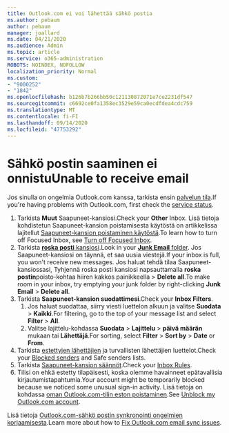 ```yaml
---
title: Outlook.com ei voi lähettää sähkö postia
ms.author: pebaum
author: pebaum
manager: joallard
ms.date: 04/21/2020
ms.audience: Admin
ms.topic: article
ms.service: o365-administration
ROBOTS: NOINDEX, NOFOLLOW
localization_priority: Normal
ms.custom:
- "9000252"
- "1842"
ms.openlocfilehash: b126b7b266bb50c121130872071e7ce2231df547
ms.sourcegitcommit: c6692ce0fa1358ec3529e59ca0ecdfdea4cdc759
ms.translationtype: MT
ms.contentlocale: fi-FI
ms.lasthandoff: 09/14/2020
ms.locfileid: "47753292"
---
```

# <a name="unable-to-receive-email"></a><span data-ttu-id="e0242-102">Sähkö postin saaminen ei onnistu</span><span class="sxs-lookup"><span data-stu-id="e0242-102">Unable to receive email</span></span>

<span data-ttu-id="e0242-103">Jos sinulla on ongelmia Outlook.com kanssa, tarkista ensin [palvelun tila](https://go.microsoft.com/fwlink/p/?linkid=837482).</span><span class="sxs-lookup"><span data-stu-id="e0242-103">If you're having problems with Outlook.com, first check the [service status](https://go.microsoft.com/fwlink/p/?linkid=837482).</span></span>

1. <span data-ttu-id="e0242-104">Tarkista **Muut** Saapuneet-kansiosi.</span><span class="sxs-lookup"><span data-stu-id="e0242-104">Check your **Other** Inbox.</span></span> <span data-ttu-id="e0242-105">Lisä tietoja kohdistetun Saapuneet-kansion poistamisesta käytöstä on artikkelissa lajitellut [Saapuneet-kansion poistaminen käytöstä](https://support.office.com/article/f714d94d-9e63-4217-9ccb-6cb2986aa1b2).</span><span class="sxs-lookup"><span data-stu-id="e0242-105">To learn how to turn off Focused Inbox, see [Turn off Focused Inbox](https://support.office.com/article/f714d94d-9e63-4217-9ccb-6cb2986aa1b2).</span></span> 
2. <span data-ttu-id="e0242-106">Tarkista [ **roska posti** kansiosi](https://outlook.live.com/mail/junkemail).</span><span class="sxs-lookup"><span data-stu-id="e0242-106">Look in your [**Junk Email** folder](https://outlook.live.com/mail/junkemail).</span></span> <span data-ttu-id="e0242-107">Jos Saapuneet-kansiosi on täynnä, et saa uusia viestejä.</span><span class="sxs-lookup"><span data-stu-id="e0242-107">If your inbox is full, you won't receive new messages.</span></span> <span data-ttu-id="e0242-108">Jos haluat tehdä tilaa Saapuneet-kansiossasi, Tyhjennä roska posti kansiosi napsauttamalla **roska postin**poisto-kohtaa hiiren kakkos painikkeella  >  **Delete all**.</span><span class="sxs-lookup"><span data-stu-id="e0242-108">To make room in your inbox, try emptying your junk folder by right-clicking **Junk Email** > **Delete all**.</span></span>
3. <span data-ttu-id="e0242-109">Tarkista **Saapuneet-kansion suodattimesi**.</span><span class="sxs-lookup"><span data-stu-id="e0242-109">Check your **Inbox Filters**.</span></span> 
    1. <span data-ttu-id="e0242-110">Jos haluat suodattaa, siirry viesti luettelon alkuun ja valitse **Suodata**  >  **Kaikki**.</span><span class="sxs-lookup"><span data-stu-id="e0242-110">For filtering, go to the top of your message list and select **Filter** > **All**.</span></span>
    2. <span data-ttu-id="e0242-111">Valitse lajittelu-kohdassa **Suodata**  >  **Lajittelu**  >  **päivä määrän** mukaan tai **Lähettäjä**.</span><span class="sxs-lookup"><span data-stu-id="e0242-111">For sorting, select **Filter** > **Sort by** > **Date** or **From**.</span></span>
4. <span data-ttu-id="e0242-112">Tarkista [estettyjen lähettäjien](https://outlook.live.com/mail/options/mail/junkEmail) ja turvallisten lähettäjien luettelot.</span><span class="sxs-lookup"><span data-stu-id="e0242-112">Check your [Blocked senders](https://outlook.live.com/mail/options/mail/junkEmail) and Safe senders lists.</span></span>
5. <span data-ttu-id="e0242-113">Tarkista [Saapuneet-kansion säännöt](https://outlook.live.com/mail/options/mail/rules).</span><span class="sxs-lookup"><span data-stu-id="e0242-113">Check your [Inbox Rules](https://outlook.live.com/mail/options/mail/rules).</span></span>
6. <span data-ttu-id="e0242-114">Tilisi on ehkä estetty tilapäisesti, koska olemme havainneet epätavallisia kirjautumistapahtumia.</span><span class="sxs-lookup"><span data-stu-id="e0242-114">Your account might be temporarily blocked because we noticed some unusual sign-in activity.</span></span> <span data-ttu-id="e0242-115">Lisä tietoja on kohdassa [oman Outlook.com-tilin eston poistaminen](https://support.office.com/article/f4ad2701-d166-4d8b-8a6a-9af2a1f8a4c4).</span><span class="sxs-lookup"><span data-stu-id="e0242-115">See [Unblock my Outlook.com account](https://support.office.com/article/f4ad2701-d166-4d8b-8a6a-9af2a1f8a4c4).</span></span>

<span data-ttu-id="e0242-116">Lisä tietoja [Outlook.com-sähkö postin synkronointi ongelmien korjaamisesta](https://support.office.com/article/d39e3341-8d79-4bf1-b3c7-ded602233642).</span><span class="sxs-lookup"><span data-stu-id="e0242-116">Learn more about how to [Fix Outlook.com email sync issues](https://support.office.com/article/d39e3341-8d79-4bf1-b3c7-ded602233642).</span></span>